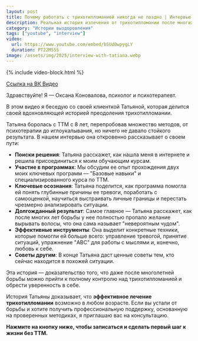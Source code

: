 ```yaml
---
layout: post
title: Почему работать с трихотилломанией никогда не поздно | Интервью с Татьяной
description: Реальная история излечения от трихотилломании после многих лет борьбы. Узнайте, какие методы и упражнения помогли Татьяне полностью избавиться от желания вырывать волосы.
category: "Истории выздоровления"
tags: ["youtube", "interview"]
video:
  url: https://www.youtube.com/embed/bSUd0wpygLY
  duration: PT22M55S
image: /assets/img/2025/interview-with-tatiana.webp
---
```


{% include video-block.html %}

<a href="https://vkvideo.ru/video-211245681_456239041" rel="nofollow" target="_blank">Ссылка на ВК Видео</a>

Здравствуйте! Я — Оксана Коновалова, психолог и психотерапевт.

В этом видео я беседую со своей клиенткой Татьяной, которая делится своей вдохновляющей историей преодоления трихотилломании. 

Татьяна боролась с ТТМ с 8 лет, перепробовав множество методов, от психотерапии до иглоукалывания, но ничего не давало стойкого результата. В нашем интервью она откровенно рассказывает о своем пути:

- **Поиски решения**: Татьяна расскажет, как нашла меня в интернете и решила присоединиться к моим обучающим курсам.
- **Участие в программах**: Мы обсудим ее опыт прохождения двух моих ключевых программ — "Базовые навыки" и специализированного курса по ТТМ.
- **Ключевые осознания**: Татьяна поделится, как программа помогла ей понять глубинные причины ее тревоги, поработать с самооценкой, научиться выстраивать личные границы и перестать чрезмерно анализировать ситуации.
- **Долгожданный результат**: Самое главное — Татьяна расскажет, как после многих лет борьбы у нее полностью пропало желание вырывать волосы, что она сама называет "невероятным чудом".
- **Эффективные инструменты**: Она выделит конкретные техники, которые помогли ей больше всего: управление тревогой, принятие ситуаций, упражнение "ABC" для работы с мыслями и, конечно, любовь к себе.
- **Советы другим**: В конце Татьяна даст ценные советы тем, кто сейчас находится в похожей ситуации.

Эта история — доказательство того, что даже после многолетней борьбы можно прийти к полному контролю над трихотилломанией и обрести уверенность в себе. 

История Татьяны доказывает, что **эффективное лечение трихотилломании** возможно в любом возрасте. Если вы устали от борьбы и хотите получить профессиональную поддержку, основанную на проверенных методиках, я приглашаю вас на консультацию.

**Нажмите на кнопку ниже, чтобы записаться и сделать первый шаг к жизни без ТТМ.**

